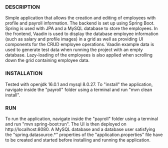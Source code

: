 ### DESCRIPTION
Simple application that allows the creation and editing of employees with profile and payroll information. The backend is set up using Spring Boot. Spring is used with JPA and a MySQL database to store the employees. In the frontend, Vaadin is used to display the database employee information (such as salary and profile images) in a grid as well as providing UI components for the CRUD employee operations. Vaadin example data is used to generate test data when running the project with an empty database. Lazy-loading of the employees is also applied when scrolling down the grid containing employee data.

### INSTALLATION
Tested with openjdk 16.0.1 and mysql 8.0.27. To "install" the application, navigate inside the "payroll" folder using a terminal and run "mvn clean install".

### RUN
To run the application, navigate inside the "payroll" folder using a terminal and run "mvn spring-boot:run". The UI is then deployed on http://localhost:8080. A MySQL database and a database user satisfying the "spring.datasource.*" properties of the "application.properties" file have to be created and started before installing and running the application.
